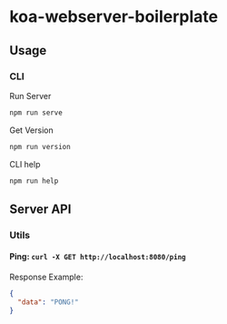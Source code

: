 # koa-webserver-boilerplate
## Usage
### CLI
Run Server
```bash
npm run serve
```
Get Version
```bash
npm run version
```
CLI help
```bash
npm run help
```
## Server API
### Utils
#### Ping: `curl -X GET http://localhost:8080/ping`
Response Example:
```json
{
  "data": "PONG!"
}
```

